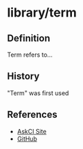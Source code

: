 # library/term

<!--
    The header above should have library/<term>, where term is the concept
    or term that this documentation is about.
-->

<!--
    How to work on this file?
    1. All changes should be done via pull request to run checks
    2. By default, we use GitHub actions, but other services can be added
    3. When a merge is made to master, the CI / (or a webhook) will update
       the latest documentation on the server.
-->


## Definition

Term refers to...

<!--
    The sections are up to you! All levels will be parsed into the page.
    For example, you might have Definition, History, Usage, or longer
    section names to ask a question or state an idea.
-->

## History

<!--
    Here is an example of a question embedded into the text, not that it
    starts with "question" to indicate being a question, and that all letters
    are lowercase and separated with "-" and no spaces. The GitHub
    checks provided will ensure this is maintained with each push to master.
-->

<span id="question-where-does-term-originate"></span>"Term" was first used

## References

<!--
    Here is what a list of references (external links) look like.
-->

 - [AskCI Site](https://ask.ci)
 - [GitHub](https://github.com)
